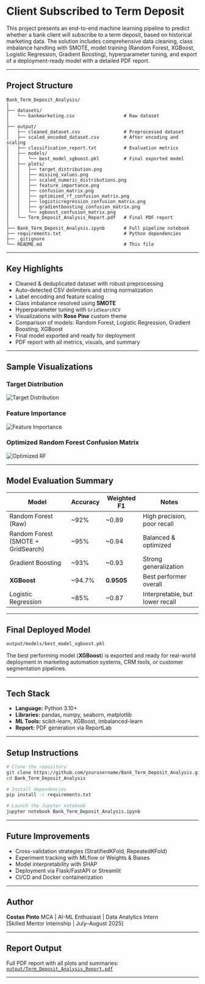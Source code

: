 # Client Subscribed to Term Deposit
This project presents an end-to-end machine learning pipeline to predict whether a bank client will subscribe to a term deposit, based on historical marketing data. The solution includes comprehensive data cleaning, class imbalance handling with SMOTE, model training (Random Forest, XGBoost, Logistic Regression, Gradient Boosting), hyperparameter tuning, and export of a deployment-ready model with a detailed PDF report.

---

## Project Structure

```text
Bank_Term_Deposit_Analysis/
│
├── datasets/
│   └── bankmarketing.csv                  # Raw dataset
│
├── output/
│   ├── cleaned_dataset.csv                # Preprocessed dataset
│   ├── scaled_encoded_dataset.csv         # After encoding and scaling
│   ├── classification_report.txt          # Evaluation metrics
│   ├── models/
│   │   └── best_model_xgboost.pkl         # Final exported model
│   ├── plots/
│   │   ├── target_distribution.png
│   │   ├── missing_values.png
│   │   ├── scaled_numeric_distributions.png
│   │   ├── feature_importance.png
│   │   ├── confusion_matrix.png
│   │   ├── optimized_rf_confusion_matrix.png
│   │   ├── logisticregression_confusion_matrix.png
│   │   ├── gradientboosting_confusion_matrix.png
│   │   └── xgboost_confusion_matrix.png
│   └── Term_Deposit_Analysis_Report.pdf   # Final PDF report
│
├── Bank_Term_Deposit_Analysis.ipynb       # Full pipeline notebook
├── requirements.txt                       # Python dependencies
├── .gitignore
└── README.md                              # This file
````

---

## Key Highlights

* Cleaned & deduplicated dataset with robust preprocessing
* Auto-detected CSV delimiters and string normalization
* Label encoding and feature scaling
* Class imbalance resolved using **SMOTE**
* Hyperparameter tuning with `GridSearchCV`
* Visualizations with **Rose Pine** custom theme
* Comparison of models: Random Forest, Logistic Regression, Gradient Boosting, XGBoost
* Final model exported and ready for deployment
* PDF report with all metrics, visuals, and summary

---

## Sample Visualizations

### Target Distribution

![Target Distribution](<img width="1800" height="1200" alt="target_distribution" src="https://github.com/user-attachments/assets/36292893-612a-4aa9-a32b-892b798ace84" />
)

### Feature Importance

![Feature Importance](<img width="3000" height="1800" alt="feature_importance" src="https://github.com/user-attachments/assets/33962e44-723f-457c-b9e6-1a77d9ba7810" />
)

### Optimized Random Forest Confusion Matrix

![Optimized RF](<img width="1800" height="1200" alt="optimized_rf_confusion_matrix" src="https://github.com/user-attachments/assets/4937dc00-ed43-41b9-97cd-53d6fab2fe0e" />
)

---

## Model Evaluation Summary

| Model                              | Accuracy | Weighted F1 | Notes                           |
| ---------------------------------- | -------- | ----------- | ------------------------------- |
| Random Forest (Raw)                | \~92%    | \~0.89      | High precision, poor recall     |
| Random Forest (SMOTE + GridSearch) | \~95%    | \~0.94      | Balanced & optimized            |
| Gradient Boosting                  | \~93%    | \~0.93      | Strong generalization           |
| **XGBoost**                        | \~94.7%  | **0.9505**  | Best performer overall        |
| Logistic Regression                | \~85%    | \~0.87      | Interpretable, but lower recall |

---

## Final Deployed Model

```bash
output/models/best_model_xgboost.pkl
```

The best performing model (**XGBoost**) is exported and ready for real-world deployment in marketing automation systems, CRM tools, or customer segmentation pipelines.

---

## Tech Stack

* **Language:** Python 3.10+
* **Libraries:** pandas, numpy, seaborn, matplotlib
* **ML Tools:** scikit-learn, XGBoost, imbalanced-learn
* **Report:** PDF generation via ReportLab

---

## Setup Instructions

```bash
# Clone the repository
git clone https://github.com/yourusername/Bank_Term_Deposit_Analysis.git
cd Bank_Term_Deposit_Analysis

# Install dependencies
pip install -r requirements.txt

# Launch the Jupyter notebook
jupyter notebook Bank_Term_Deposit_Analysis.ipynb
```

---

## Future Improvements

* Cross-validation strategies (StratifiedKFold, RepeatedKFold)
* Experiment tracking with MLflow or Weights & Biases
* Model interpretability with SHAP
* Deployment via Flask/FastAPI or Streamlit
* CI/CD and Docker containerization

---

## Author

**Costas Pinto**
MCA | AI-ML Enthusiast | Data Analytics Intern  
[Skilled Mentor Internship | July–August 2025]

---

## Report Output

Full PDF report with all plots and summaries:
[`output/Term_Deposit_Analysis_Report.pdf`](output/Term_Deposit_Analysis_Report.pdf)

---
